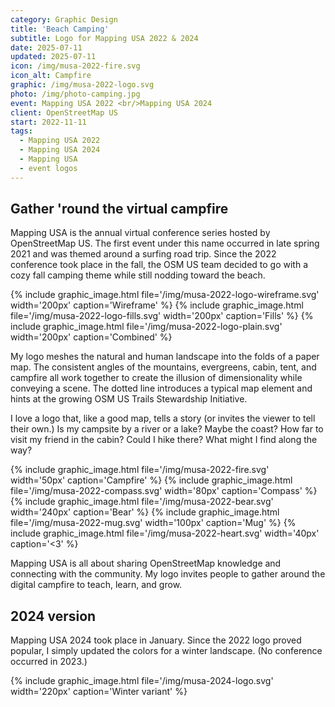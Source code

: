 ```yaml
---
category: Graphic Design
title: 'Beach Camping'
subtitle: Logo for Mapping USA 2022 & 2024
date: 2025-07-11
updated: 2025-07-11
icon: /img/musa-2022-fire.svg
icon_alt: Campfire
graphic: /img/musa-2022-logo.svg
photo: /img/photo-camping.jpg
event: Mapping USA 2022 <br/>Mapping USA 2024
client: OpenStreetMap US
start: 2022-11-11
tags:
  - Mapping USA 2022
  - Mapping USA 2024
  - Mapping USA
  - event logos
---
```

## Gather 'round the virtual campfire

Mapping USA is the annual virtual conference series hosted by OpenStreetMap US. The first event under this name occurred in late spring 2021 and was themed around a surfing road trip. Since the 2022 conference took place in the fall, the OSM US team decided to go with a cozy fall camping theme while still nodding toward the beach.

<div class="graphic-group graphic-background">
{% include graphic_image.html file='/img/musa-2022-logo-wireframe.svg' width='200px' caption='Wireframe' %}
{% include graphic_image.html file='/img/musa-2022-logo-fills.svg' width='200px' caption='Fills' %}
{% include graphic_image.html file='/img/musa-2022-logo-plain.svg' width='200px' caption='Combined' %}
</div>

My logo meshes the natural and human landscape into the folds of a paper map. The consistent angles of the mountains, evergreens, cabin, tent, and campfire all work together to create the illusion of dimensionality while conveying a scene. The dotted line introduces a typical map element and hints at the growing OSM US Trails Stewardship Initiative.

I love a logo that, like a good map, tells a story (or invites the viewer to tell their own.) Is my campsite by a river or a lake? Maybe the coast? How far to visit my friend in the cabin? Could I hike there? What might I find along the way?

<div class="graphic-group graphic-background">
{% include graphic_image.html file='/img/musa-2022-fire.svg' width='50px' caption='Campfire' %}
{% include graphic_image.html file='/img/musa-2022-compass.svg' width='80px' caption='Compass' %}
{% include graphic_image.html file='/img/musa-2022-bear.svg' width='240px' caption='Bear' %}
{% include graphic_image.html file='/img/musa-2022-mug.svg' width='100px' caption='Mug' %}
{% include graphic_image.html file='/img/musa-2022-heart.svg' width='40px' caption='<3' %}
</div>

Mapping USA is all about sharing OpenStreetMap knowledge and connecting with the community. My logo invites people to gather around the digital campfire to teach, learn, and grow.

## 2024 version

Mapping USA 2024 took place in January. Since the 2022 logo proved popular, I simply updated the colors for a winter landscape. (No conference occurred in 2023.)

{% include graphic_image.html file='/img/musa-2024-logo.svg' width='220px' caption='Winter variant' %}
